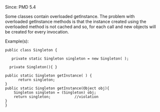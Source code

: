 Since: PMD 5.4

Some classes contain overloaded getInstance. The problem with overloaded getInstance methods
is that the instance created using the overloaded method is not cached and so, 
 for each call and new objects will be created for every invocation.

Example(s):
```
public class Singleton {

   private static Singleton singleton = new Singleton( );
   
  private Singleton(){ }
   
public static Singleton getInstance( ) {
	  return singleton;
}
public static Singleton getInstance(Object obj){
	Singleton singleton = (Singleton) obj;
	return singleton;			//violation
}
}
```
